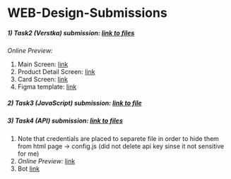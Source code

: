 # WEB-Design-Submissions
##### 1) Task2 (Verstka) submission: [link to files](https://github.com/JUMEX365/WEB-Design-Submissions/tree/main/Task%202%20-%20Verstka%2C%20Litvinov)
*Online Preview:*
1. Main Screen: [link](https://rawcdn.githack.com/JUMEX365/WEB-Design-Submissions/cce9fa6c6ff624be09c7dff5d74c7b42b81644a7/Task%202%20-%20Verstka,%20Litvinov/1.%20main%20screen/mainpage.html)
2. Product Detail Screen: [link](https://rawcdn.githack.com/JUMEX365/WEB-Design-Submissions/cce9fa6c6ff624be09c7dff5d74c7b42b81644a7/Task%202%20-%20Verstka,%20Litvinov/2.%20product%20detail%20screen/productdetail.html)
3. Card Screen: [link](https://rawcdn.githack.com/JUMEX365/WEB-Design-Submissions/cce9fa6c6ff624be09c7dff5d74c7b42b81644a7/Task%202%20-%20Verstka,%20Litvinov/3.%20card%20screen/cardscreen.html)
4. Figma template: [link](https://www.figma.com/community/file/1273571982885059508)

##### 2) Task3 (JavaScript) submission: [link to file](https://github.com/JUMEX365/WEB-Design-Submissions/blob/4bf1668e6724fa13cfb0217b524c71f641605ffa/Task%203%20-%20JavaScript/javascript_task_3.txt)

##### 3) Task4 (API) submission: [link to files](https://github.com/JUMEX365/WEB-Design-Submissions/tree/d113b1e232fd235ea431c58b26f9cc85796d316b/Task%204%20-%20API)
1. Note that credentials are placed to separete file in order to hide them from html page -> config.js (did not delete api key sinse it not sensitive for me)
2. *Online Preview:* [link](https://rawcdn.githack.com/JUMEX365/WEB-Design-Submissions/d113b1e232fd235ea431c58b26f9cc85796d316b/Task%204%20-%20API/index.html)
3. Bot [link](https://t.me/web_courseHSE_bot)
